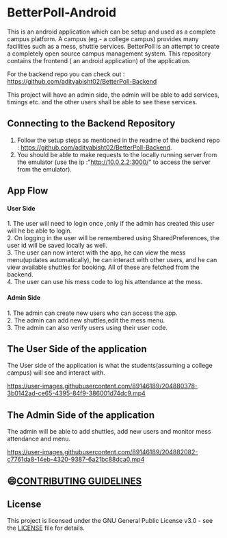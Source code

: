 # BetterPoll-Android
This is an android application which can be setup and used as a complete campus platform. A campus (eg.- a college campus) provides
many facilities such as a mess, shuttle services. BetterPoll is an attempt to create a completely open source campus management system.
This repository contains the frontend ( an android application) of the application. <br>

For the backend repo you can check out : https://github.com/adityabisht02/BetterPoll-Backend <br>

This project will have an admin side, the admin will be able to add services, timings etc. and the other users shall be able to see these services.


<h2>Connecting to the Backend Repository </h2>

1. Follow the setup steps as mentioned in the readme of the backend repo : https://github.com/adityabisht02/BetterPoll-Backend.
2. You should be able to make requests to the locally running server from the emulator (use the ip :"http://10.0.2.2:3000/" to access the server from the emulator).


<h2>App Flow </h2>
<h4> User Side </h4>
1. The user will need to login once ,only if the admin has created this user will he be able to login. <br>
2. On logging in the user will be remembered using SharedPreferences, the user id will be saved locally as well. <br>
3. The user can now interct with the app, he can view the mess menu(updates automatically), he can interact with other users, and he can view available shuttles for booking. All of these are fetched from the backend. <br>
4. The user can use his mess code to log his attendance at the mess.

<h4> Admin Side </h4>
1. The admin can create new users who can access the app.<br>
2. The admin can add new shuttles,edit the mess menu.<br>
3. The admin can also verify users using their user code.<br>

<h2> The User Side of the application </h2>
The User side of the application is what the students(assuming a college campus) will see and interact with.

https://user-images.githubusercontent.com/89146189/204880378-3b0142ad-ce65-4395-84f9-386001d74dc9.mp4


<h2> The Admin Side of the application </h2>
The admin will be able to add shuttles, add new users and monitor mess attendance and menu.


https://user-images.githubusercontent.com/89146189/204882082-c7761da8-14eb-4320-9387-6a21bc88dca0.mp4


## 😄[CONTRIBUTING GUIDELINES](https://github.com/MohammadKaif1/BetterPoll-Android/blob/readme/CONTRIBUTING.md)







## License

This project is licensed under the GNU General Public License v3.0 - see the [LICENSE](LICENSE) file for details.
